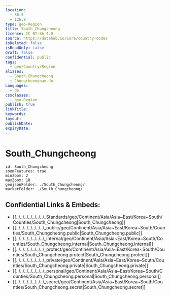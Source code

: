 ```yaml
---
location:
  - 36.5
  - 126.8
type: geo-Region
title: South_Chungcheong
license: CC BY-SA 4.0
source: https://datahub.io/core/country-codes
isDeleted: false
isReadOnly: false
draft: false
confidential: public
tags:
  - geo/Country/Region
aliases:
  - South_Chungcheong
  - Chungcheongnam-do
Languages:
  - de
cssclasses:
  - geo-Region
publish: true
linkTitle: 
keywords: 
layout: 
publishDate: 
expiryDate:
---
```


# South_Chungcheong

```leaflet
id: South_Chungcheong
zoomFeatures: true 
minZoom: 2 
maxZoom: 18
geojsonFolder: ./South_Chungcheong/
markerFolder: ./South_Chungcheong/
```


## Confidential Links & Embeds: 
- [[../../../../../../../_Standards/geo/Continent/Asia/Asia~East/Korea~South/Counties/South_Chungcheong|South_Chungcheong]] 
- [[../../../../../../../_public/geo/Continent/Asia/Asia~East/Korea~South/Counties/South_Chungcheong.public|South_Chungcheong.public]] 
- [[../../../../../../../_internal/geo/Continent/Asia/Asia~East/Korea~South/Counties/South_Chungcheong.internal|South_Chungcheong.internal]] 
- [[../../../../../../../_protect/geo/Continent/Asia/Asia~East/Korea~South/Counties/South_Chungcheong.protect|South_Chungcheong.protect]] 
- [[../../../../../../../_private/geo/Continent/Asia/Asia~East/Korea~South/Counties/South_Chungcheong.private|South_Chungcheong.private]] 
- [[../../../../../../../_personal/geo/Continent/Asia/Asia~East/Korea~South/Counties/South_Chungcheong.personal|South_Chungcheong.personal]] 
- [[../../../../../../../_secret/geo/Continent/Asia/Asia~East/Korea~South/Counties/South_Chungcheong.secret|South_Chungcheong.secret]] 

